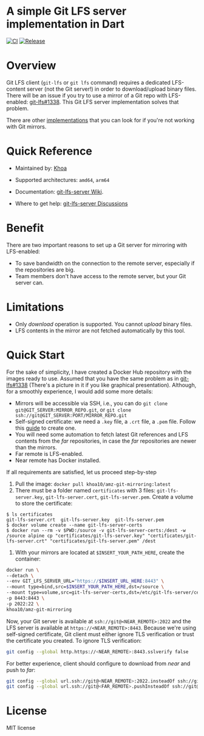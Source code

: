 A simple Git LFS server implementation in Dart
===============================

[![CI](https://github.com/khoa-io/git-lfs-server/actions/workflows/ci.yml/badge.svg?branch=main)](https://github.com/khoa-io/git-lfs-server/actions/workflows/ci.yml)
[![Release](https://github.com/khoa-io/git-lfs-server/actions/workflows/release.yml/badge.svg)](https://github.com/khoa-io/git-lfs-server/actions/workflows/release.yml)
# Overview

Git LFS client (`git-lfs` or `git lfs` command) requires a dedicated LFS-content server (not the Git server!) in order to download/upload binary files. There will be an issue if you try to use a mirror of a Git repo with LFS-enabled: [git-lfs#1338](https://github.com/git-lfs/git-lfs/issues/1338). This Git LFS server implementation solves that problem.

There are other [implementations](https://github.com/git-lfs/git-lfs/wiki/Implementations) that you can look for if you're not working with Git mirrors.

# Quick Reference

* Maintained by:
[Khoa](https://github.com/khoa-io)

* Supported architectures:
`amd64`, `arm64`

* Documentation:
[git-lfs-server Wiki](https://github.com/khoa-io/git-lfs-server/wiki).

* Where to get help:
[git-lfs-server Discussions](https://github.com/khoa-io/git-lfs-server/discussions/categories/q-a)

# Benefit

There are two important reasons to set up a Git server for mirroring with LFS-enabled:
- To save bandwidth on the connection to the remote server, especially if the repositories are big.
- Team members don't have access to the remote server, but your Git server can.

# Limitations

- Only _download_ operation is supported. You cannot _upload_ binary files.
- LFS contents in the mirror are not fetched automatically by this tool.

# Quick Start

For the sake of simplicity, I have created a Docker Hub repository with the images ready to use. Assumed that you have the same problem as in [git-lfs#1338](https://github.com/git-lfs/git-lfs/issues/1338) (There's a picture in it if you like graphical presentation). Although, for a smoothly experience, I would add some more details:
- Mirrors will be accessible via SSH, i.e., you can do `git clone git@GIT_SERVER:MIRROR_REPO.git`, or `git clone ssh://git@GIT_SERVER:PORT/MIRROR_REPO.git`
- Self-signed certificate: we need a `.key` file, a `.crt` file, a `.pem` file. Follow this [guide](https://www.digitalocean.com/community/tutorials/how-to-create-a-self-signed-ssl-certificate-for-apache-in-ubuntu-20-04#step-2-creating-the-ssl-certificate) to create one.
- You will need some automation to fetch latest Git references and LFS contents from the _far_ repositories, in case the _far_ repositories are newer than the mirrors.
- Far remote is LFS-enabled.
- Near remote has Docker installed.

If all requirements are satisfied, let us proceed step-by-step
1. Pull the image: `docker pull khoa10/amz-git-mirroring:latest`
2. There must be a folder named `certificates` with 3 files: `git-lfs-server.key`, `git-lfs-server.cert`, `git-lfs-server.pem`. Create a volume to store the certificate:
```
$ ls certificates
git-lfs-server.crt  git-lfs-server.key  git-lfs-server.pem
$ docker volume create --name git-lfs-server-certs
$ docker run --rm -v $PWD:/source -v git-lfs-server-certs:/dest -w /source alpine cp "certificates/git-lfs-server.key" "certificates/git-lfs-server.crt" "certificates/git-lfs-server.pem" /dest
```
1. With your mirrors are located at `$INSERT_YOUR_PATH_HERE`, create the container:
```bash
docker run \
--detach \
--env GIT_LFS_SERVER_URL="https://$INSERT_URL_HERE:8443" \
--mount type=bind,src=$INSERT_YOUR_PATH_HERE,dst=/source \
--mount type=volume,src=git-lfs-server-certs,dst=/etc/git-lfs-server/certificates \
-p 8443:8443 \
-p 2022:22 \
khoa10/amz-git-mirroring
```

Now, your Git server is available at `ssh://git@<NEAR_REMOTE>:2022` and the LFS server is available at `https://<NEAR_REMOTE>:8443`.
Because we're using self-signed certificate, Git client must either ignore TLS verification or trust the certificate you created.
To ignore TLS verification:
```bash
git config --global http.https://<NEAR_REMOTE>:8443.sslverify false
```
For better experience, client should configure to download from _near_ and push to _far_:
```bash
git config --global url.ssh://git@<NEAR_REMOTE>:2022.insteadOf ssh://git@<FAR_REMOTE>
git config --global url.ssh://git@<FAR_REMOTE>.pushInsteadOf ssh://git@<NEAR_REMOTE>:2022
```

# License

MIT license
